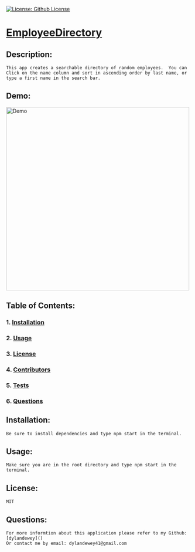 
[![License: Github License](https://img.shields.io/badge/License-MIT-brightgreen.svg)](https://github.com/dylandewey/Readmegenerator.git)

# [EmployeeDirectory](https://dylandewey.github.io/EmployeeDirectory/)
    
## Description:
    This app creates a searchable directory of random employees.  You can Click on the name column and sort in ascending order by last name, or type a first name in the search bar.
## Demo:
<img alt="Demo" src="EmployeeDirectory.gif" width="500">
    
## Table of Contents:
### 1. [Installation](#Installation)
### 2. [Usage](#Usage)
### 3. [License](#License)
### 4. [Contributors](#Contributors)
### 5. [Tests](#Tests)
### 6. [Questions](#Questions)
    
## Installation:
    Be sure to install dependencies and type npm start in the terminal.
    
## Usage:
    Make sure you are in the root directory and type npm start in the terminal.
    
## License:
    MIT
    
## Questions:
    For more informtion about this application please refer to my Github: [dylandewey]()
    Or contact me by email: dylandewey41@gmail.com
